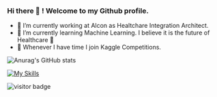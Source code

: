 ### Hi there 👋 ! Welcome to my Github profile. 

- 🔭 I’m currently working at Alcon as Healtchare Integration Architect. 
- 🌱 I’m currently learning Machine Learning. I believe it is the future of Healthcare 🤔
- 👯 Whenever I have time I join Kaggle Competitions. 

![Anurag's GitHub stats](https://github-readme-stats.vercel.app/api?username=alfonrodrisimon&show_icons=true&theme=radical)

[![My Skills](https://skillicons.dev/icons?i=linkedin)](https://www.linkedin.com/in/alfonrodrisimon)

![visitor badge](https://visitor-badge.glitch.me/badge?page_id=alfonrodrisimon.visitor-badge&left_color=red&right_color=green) 
